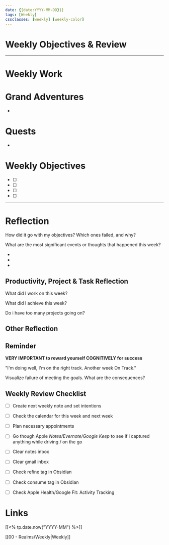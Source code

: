 ```yaml
---
date: {{date:YYYY-MM-DD}}}
tags: [Weekly]
cssclasses: [weekly] [weekly-color]
---
```

# Weekly Objectives & Review
***
# Weekly Work
# Grand Adventures

*

# Quests

-

# Weekly Objectives

- [ ] 
- [ ] 
- [ ] 
- [ ] 

***
# Reflection

How did it go with my objectives? Which ones failed, and why?

What are the most significant events or thoughts that happened this week?

*
*
*

## Productivity, Project & Task Reflection

What did I work on this week?



What did I achieve this week?



Do i have too many projects going on?



## Other Reflection



## Reminder

**VERY IMPORTANT to reward yourself COGNITIVELY for success**

"I'm doing well, I'm on the right track. Another week On Track."

Visualize failure of meeting the goals. What are the consequences?

## Weekly Review Checklist

- [ ] Create next weekly note and set intentions
- [ ] Check the calendar for this week and next week
- [ ] Plan necessary appointments

- [ ] Go though Apple *Notes/Evernote/Google Keep* to see if i captured anything while driving / on the go
- [ ] Clear notes inbox
- [ ] Clear gmail inbox

- [ ] Check refine tag in Obsidian
- [ ] Check consume tag in Obsidian

- [ ] Check Apple Health/Google Fit: Activity Tracking

# Links

[[<% tp.date.now("YYYY-MM") %>]]

[[00 - Realms/Weekly|Weekly]]